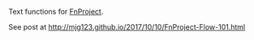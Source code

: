 Text functions for [FnProject](https://github.com/fnproject).

See post at http://mjg123.github.io/2017/10/10/FnProject-Flow-101.html
